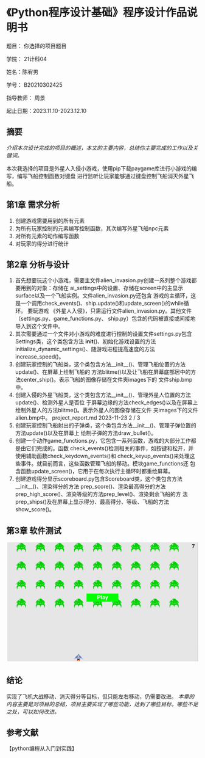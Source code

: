 # 《Python程序设计基础》程序设计作品说明书

题目： 你选择的项目题目

学院： 21计科04

姓名：陈宥男

学号： B20210302425

指导教师： 周景

起止日期：2023.11.10-2023.12.10

## 摘要

_介绍本次设计完成的项目的概述，本文的主要内容，总结你主要完成的工作以及关键词。_

本次我选择的项目是外星人入侵小游戏，使用pip下载paygame库进行小游戏的编写，编写飞船控制函数对键盘
进行监听让玩家能够通过键盘控制飞船消灭外星飞船。

## 第1章 需求分析

1. 创建游戏需要用到的所有元素
2. 为所有玩家控制的元素编写控制函数，其次编写外星飞船npc元素
3. 对所有元素的动作编写函数
4. 对玩家的得分进行统计

## 第2章 分析与设计

1. 首先想要玩这个小游戏，需要主文件alien_invasion.py创建一系列整个游戏都要用到的对象：存储在
ai_settings中的设置、存储在screen中的主显示surface以及一个飞船实例。文件alien_invasion.py还包含
游戏的主循环，这是一个调用check_events()、ship.update()和update_screen()的while循环。 要玩游戏
《外星人入侵》，只需运行文件alien_invasion.py。其他文件（settings.py、game_functions.py、
ship.py）包含的代码被直接或间接地导入到这个文件中。
2. 其次需要通过一个文件对小游戏的难度进行控制的设置文件settings.py包含Settings类，这个类包含方法
__init__()、初始化游戏设置的方法initialize_dynamic_settings()、随游戏进程提高速度的方法
increase_speed()。
3. 创建玩家控制的飞船类，这个类包含方法__init__()、管理飞船位置的方法update()、在屏幕上绘制飞船的
方法blitme()以及让飞船在屏幕底部居中的方法center_ship()。表示飞船的图像存储在文件夹images下的
文件ship.bmp中。
4. 创建入侵的外星飞船类，这个类包含方法__init__()、管理外星人位置的方法update()、检测外星人是否位
于屏幕边缘的方法check_edges()以及在屏幕上绘制外星人的方法blitme()。表示外星人的图像存储在文件
夹images下的文件alien.bmp中。
project_report.md 2023-11-23
2 / 3
5. 创建玩家控制飞船射出的子弹类，这个类包含方法__init__()、管理子弹位置的方法update()以及在屏幕上
绘制子弹的方法draw_bullet()。
6. 创建一个动作game_functions.py，它包含一系列函数，游戏的大部分工作都是由它们完成的。函数
check_events()检测相关的事件，如按键和松开，并使用辅助函数check_keydown_events()和
check_keyup_events()来处理这些事件。就目前而言，这些函数管理飞船的移动。模块game_functions还
包含函数update_screen()，它用于在每次执行主循环时都重绘屏幕。
7. 创建游戏得分显示scoreboard.py包含Scoreboard类，这个类包含方法__init__()、渲染得分的方法
prep_score()、渲染最高得分的方法prep_high_score()、渲染等级的方法prep_level()、渲染剩余飞船的方
法prep_ships()及在屏幕上显示得分、最高得分、等级、飞船的方法show_score()。


## 第3章 软件测试
![](a.png)
## 结论
实现了飞机大战移动、消灭得分等目标，但只能左右移动，仍需要改进。
_本章的内容主要是对项目的总结，项目主要实现了哪些功能，达到了哪些目标，哪些不足之处，可以如何改进。_

## 参考文献
【python编程从入门到实践】